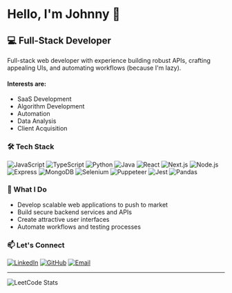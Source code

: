 # Hello, I'm Johnny 👋

## 💻 Full-Stack Developer

Full-stack web developer with experience building robust APIs, crafting appealing UIs, and automating workflows (because I'm lazy).

#### Interests are:
- SaaS Development
- Algorithm Development
- Automation
- Data Analysis
- Client Acquisition


### 🛠️ Tech Stack

![JavaScript](https://img.shields.io/badge/-JavaScript-F7DF1E?style=flat-square&logo=javascript&logoColor=black)
![TypeScript](https://img.shields.io/badge/-TypeScript-3178C6?style=flat-square&logo=typescript&logoColor=white)
![Python](https://img.shields.io/badge/-Python-3776AB?style=flat-square&logo=python&logoColor=white)
![Java](https://img.shields.io/badge/-Java-007396?style=flat-square&logo=java&logoColor=white)
![React](https://img.shields.io/badge/-React-61DAFB?style=flat-square&logo=react&logoColor=black)
![Next.js](https://img.shields.io/badge/-Next.js-000000?style=flat-square&logo=next.js&logoColor=white)
![Node.js](https://img.shields.io/badge/-Node.js-339933?style=flat-square&logo=node.js&logoColor=white)
![Express](https://img.shields.io/badge/-Express-000000?style=flat-square&logo=express&logoColor=white)
![MongoDB](https://img.shields.io/badge/-MongoDB-47A248?style=flat-square&logo=mongodb&logoColor=white)
![Selenium](https://img.shields.io/badge/-Selenium-43B02A?style=flat-square&logo=selenium&logoColor=white)
![Puppeteer](https://img.shields.io/badge/-Puppeteer-40B5A4?style=flat-square&logo=puppeteer&logoColor=white)
![Jest](https://img.shields.io/badge/-Jest-C21325?style=flat-square&logo=jest&logoColor=white)
![Pandas](https://img.shields.io/badge/-Pandas-150458?style=flat-square&logo=pandas&logoColor=white)

### 🚀 What I Do

- Develop scalable web applications to push to market
- Build secure backend services and APIs
- Create attractive user interfaces
- Automate workflows and testing processes

### 📫 Let's Connect

[![LinkedIn](https://img.shields.io/badge/-LinkedIn-0A66C2?style=flat-square&logo=linkedin&logoColor=white)](https://www.linkedin.com/in/yourprofile)
[![GitHub](https://img.shields.io/badge/-GitHub-181717?style=flat-square&logo=github&logoColor=white)](https://github.com/jay6o)
[![Email](https://img.shields.io/badge/-Email-D14836?style=flat-square&logo=gmail&logoColor=white)](mailto:richforeverrr6@proton.me)

---
![LeetCode Stats](https://leetcard.jacoblin.cool/jay6o?border=0&radius=20&ext=heatmap)

<!--![Your GitHub stats](https://github-readme-stats.vercel.app/api?username=jay6o&show_icons=true&theme=dark)
![Language Stats](https://github-readme-stats.vercel.app/api/top-langs/?username=jay6o&theme=dark&layout=donut)
-->
